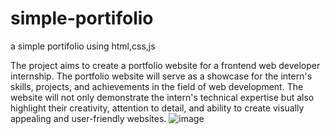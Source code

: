 # simple-portifolio
a simple portifolio using html,css,js



The project aims to create a portfolio website for a frontend web developer internship. The portfolio website will serve as a showcase for the intern's skills, projects, and achievements in the field of web development. The website will not only demonstrate the intern's technical expertise but also highlight their creativity, attention to detail, and ability to create visually appealing and user-friendly websites.
![image](https://github.com/Deepak3168/simple-portifolio/assets/120580841/7df2319c-2fd5-43d5-a398-521d3f4ba345)

